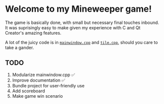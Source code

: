 # Welcome to my Mineweeper game!

The game is basically done, with small but necessary final touches inbound. It was suprisingly easy to make given my experience with C and Qt Creator's amazing features. 

A lot of the juicy code is in [<code>mainwindow.cpp</code>](mainwindow.cpp) and [<code>tile.cpp</code>](tile.cpp), should you care to take a gander.

## TODO

<ol>
  <li>Modularize mainwindow.cpp ✅</li>
  <li>Improve documentation ✅</li>
  <li>Bundle project for user-friendly use</li>
  <li>Add scoreboard</li>
  <li>Make game win scenario</li>
</ol>
